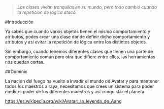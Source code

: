 >*Las clases vivían tranquilas en su mundo, pero todo cambió cuando la repetición de lógica atacó.*

#Introducción

Ya sabés que cuando varios objetos tienen el mismo comportamiento y atributos, podes crear una clase donde definir dicho comportamiento y atributos y así evitar la repetición de lógica entre los distintos objetos.

Sin embargo, cuando tenemos diferentes clases que tienen una parte de comportamiento común pero otra que difiere entre ellos, las herramientas nos quedan cortas.

##Dominio

La nación del fuego ha vuelto a invadir el mundo de Avatar y para mantener todos los maestros a raya, necesitamos que crees un sistema para poder medir el poder de los diferentes maestros y así conquistar el planeta.

https://es.wikipedia.org/wiki/Avatar:_la_leyenda_de_Aang
